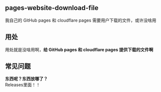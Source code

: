 ## pages-website-download-file
我自己的 GitHub pages 和 cloudflare pages 需要用户下载的文件，或许没啥用
## 用处
用处就是没啥用啊，__给 GitHub pages 和 cloudflare pages 提供下载的文件啊__
## 常见问题
__东西呢？东西放哪了？__
</br>Releases里面！！
